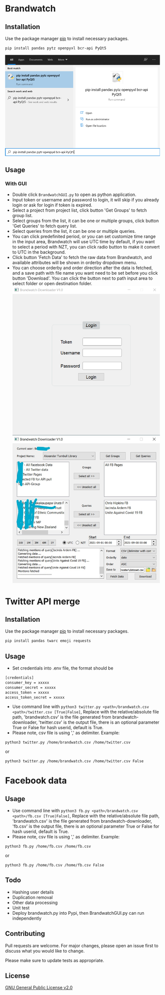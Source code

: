 # Brandwatch
## Installation
Use the package manager [pip](https://pip.pypa.io/en/stable/) to install necessary packages. 
```bash
pip install pandas pytz openpyxl bcr-api PyQt5
```
![image](img/package.png)

## Usage
### With GUI
- Double click `BrandwatchGUI.py` to open as python application. 
- Input token or username and password to login, it will skip if you already login or ask for login if token is expired.
- Select a project from project list, click button 'Get Groups' to fetch group list.
- Select groups from the list, it can be one or multiple groups, click button 'Get Queries' to fetch query list.
- Select queries from the list, it can be one or multiple queries.
- You can click predefinited period, or you can set customize time range in the input area, Brandwatch will use UTC time by default, if you want to select a period with NZT, you can click radio button to make it convert to UTC in the background.
- Click button 'Fetch Data' to fetch the raw data from Brandwatch, and available attributes will be shown in orderby dropdown menu.
- You can choose orderby and order direction after the data is fetched, and a save path with file name you want need to be set before you click button 'Download'. You can click the button next to path input area to select folder or open destination folder. 
![image](img/login.png)
![image](img/fetch.png)

# Twitter API merge
## Installation
Use the package manager [pip](https://pip.pypa.io/en/stable/) to install necessary packages. 
```bash
pip install pandas twarc emoji requests
```

## Usage
- Set credentials into .env file, the format should be
```
[credentials]
consumer_key = xxxxx
consumer_secret = xxxxx
access_token = xxxxx
access_token_secret = xxxxx
```
- Use command line with `python3 twitter.py <path>/brandwatch.csv <path>/twitter.csv [True|False]`, Replace <path> with the relative/absolute file path, \'brandwatch.csv\' is the file generated from brandwatch-downloader, \'twitter.csv\' is the output file, there is an optional parameter True or False for hash userid, default is True.
- Please note, csv file is using \',\' as delimiter.
Example:
```
python3 twitter.py /home/brandwatch.csv /home/twitter.csv
```
or
```
python3 twitter.py /home/brandwatch.csv /home/twitter.csv False
```

# Facebook data
## Usage
- Use command line with `python3 fb.py <path>/brandwatch.csv <path>/fb.csv [True|False]`, Replace <path> with the relative/absolute file path, \'brandwatch.csv\' is the file generated from brandwatch-downloader, \'fb.csv\' is the output file, there is an optional parameter True or False for hash userid, default is True.
- Please note, csv file is using \',\' as delimiter.
Example:
```
python3 fb.py /home/fb.csv /home/fb.csv
```
or
```
python3 fb.py /home/fb.csv /home/fb.csv False
```

## Todo
- Hashing user details
- Duplication removal
- Other data processing
- Unit test
- Deploy brandwatch.py into Pypi, then BrandwatchGUI.py can run independently

## Contributing
Pull requests are welcome. For major changes, please open an issue first to discuss what you would like to change.

Please make sure to update tests as appropriate.

## License
[GNU General Public License v2.0](https://choosealicense.com/licenses/gpl-2.0/)